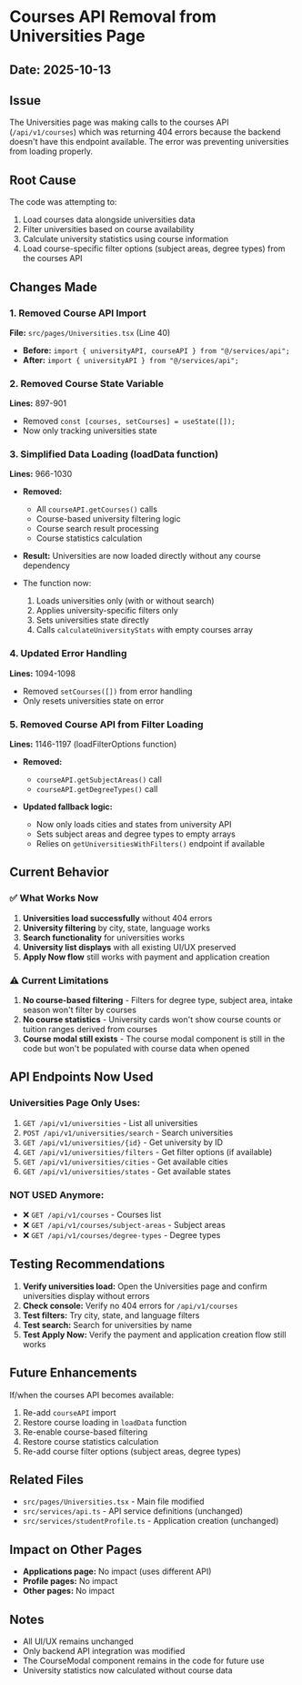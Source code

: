 # Courses API Removal from Universities Page

## Date: 2025-10-13

## Issue
The Universities page was making calls to the courses API (`/api/v1/courses`) which was returning 404 errors because the backend doesn't have this endpoint available. The error was preventing universities from loading properly.

## Root Cause
The code was attempting to:
1. Load courses data alongside universities data
2. Filter universities based on course availability
3. Calculate university statistics using course information
4. Load course-specific filter options (subject areas, degree types) from the courses API

## Changes Made

### 1. Removed Course API Import
**File:** `src/pages/Universities.tsx` (Line 40)
- **Before:** `import { universityAPI, courseAPI } from "@/services/api";`
- **After:** `import { universityAPI } from "@/services/api";`

### 2. Removed Course State Variable
**Lines:** 897-901
- Removed `const [courses, setCourses] = useState([]);`
- Now only tracking universities state

### 3. Simplified Data Loading (loadData function)
**Lines:** 966-1030
- **Removed:**
  - All `courseAPI.getCourses()` calls
  - Course-based university filtering logic
  - Course search result processing
  - Course statistics calculation
  
- **Result:** Universities are now loaded directly without any course dependency
- The function now:
  1. Loads universities only (with or without search)
  2. Applies university-specific filters only
  3. Sets universities state directly
  4. Calls `calculateUniversityStats` with empty courses array

### 4. Updated Error Handling
**Lines:** 1094-1098
- Removed `setCourses([])` from error handling
- Only resets universities state on error

### 5. Removed Course API from Filter Loading
**Lines:** 1146-1197 (loadFilterOptions function)
- **Removed:**
  - `courseAPI.getSubjectAreas()` call
  - `courseAPI.getDegreeTypes()` call
  
- **Updated fallback logic:**
  - Now only loads cities and states from university API
  - Sets subject areas and degree types to empty arrays
  - Relies on `getUniversitiesWithFilters()` endpoint if available

## Current Behavior

### ✅ What Works Now
1. **Universities load successfully** without 404 errors
2. **University filtering** by city, state, language works
3. **Search functionality** for universities works
4. **University list displays** with all existing UI/UX preserved
5. **Apply Now flow** still works with payment and application creation

### ⚠️ Current Limitations
1. **No course-based filtering** - Filters for degree type, subject area, intake season won't filter by courses
2. **No course statistics** - University cards won't show course counts or tuition ranges derived from courses
3. **Course modal still exists** - The course modal component is still in the code but won't be populated with course data when opened

## API Endpoints Now Used

### Universities Page Only Uses:
1. `GET /api/v1/universities` - List all universities
2. `POST /api/v1/universities/search` - Search universities
3. `GET /api/v1/universities/{id}` - Get university by ID
4. `GET /api/v1/universities/filters` - Get filter options (if available)
5. `GET /api/v1/universities/cities` - Get available cities
6. `GET /api/v1/universities/states` - Get available states

### NOT USED Anymore:
- ❌ `GET /api/v1/courses` - Courses list
- ❌ `GET /api/v1/courses/subject-areas` - Subject areas
- ❌ `GET /api/v1/courses/degree-types` - Degree types

## Testing Recommendations

1. **Verify universities load:** Open the Universities page and confirm universities display without errors
2. **Check console:** Verify no 404 errors for `/api/v1/courses`
3. **Test filters:** Try city, state, and language filters
4. **Test search:** Search for universities by name
5. **Test Apply Now:** Verify the payment and application creation flow still works

## Future Enhancements

If/when the courses API becomes available:
1. Re-add `courseAPI` import
2. Restore course loading in `loadData` function
3. Re-enable course-based filtering
4. Restore course statistics calculation
5. Re-add course filter options (subject areas, degree types)

## Related Files
- `src/pages/Universities.tsx` - Main file modified
- `src/services/api.ts` - API service definitions (unchanged)
- `src/services/studentProfile.ts` - Application creation (unchanged)

## Impact on Other Pages
- **Applications page:** No impact (uses different API)
- **Profile pages:** No impact
- **Other pages:** No impact

## Notes
- All UI/UX remains unchanged
- Only backend API integration was modified
- The CourseModal component remains in the code for future use
- University statistics now calculated without course data
